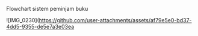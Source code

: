 Flowchart sistem peminjam buku


![IMG_0230](https://github.com/user-attachments/assets/af79e5e0-bd37-4dd5-9355-de5e7a3e03ea
